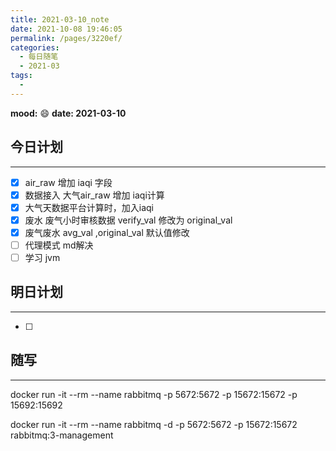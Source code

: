 ```yaml
---
title: 2021-03-10_note
date: 2021-10-08 19:46:05
permalink: /pages/3220ef/
categories:
  - 每日随笔
  - 2021-03
tags:
  - 
---
```

**mood:** :smile:  																		**date: 2021-03-10**  
## 今日计划  
------
- [x]  air_raw 增加 iaqi 字段 
- [x]  数据接入 大气air_raw 增加 iaqi计算
- [x]  大气天数据平台计算时，加入iaqi
- [x]  废水 废气小时审核数据 verify_val 修改为 original_val
- [x]  废气废水 avg_val ,original_val 默认值修改
- [ ]  代理模式 md解决
- [ ]  学习 jvm
## 明日计划

------
- [ ]  
## 随写

------

docker run -it --rm --name rabbitmq -p 5672:5672 -p 15672:15672 -p 15692:15692

docker run -it --rm --name rabbitmq -d -p 5672:5672 -p 15672:15672 rabbitmq:3-management